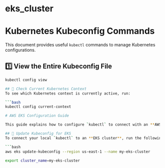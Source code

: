 # eks_cluster

# Kubernetes Kubeconfig Commands

This document provides useful `kubectl` commands to manage Kubernetes configurations.

## 1️⃣ View the Entire Kubeconfig File
```bash
kubectl config view

## 🔹 Check Current Kubernetes Context
To see which Kubernetes context is currently active, run:

```bash
kubectl config current-context

# AWS EKS Configuration Guide

This guide explains how to configure `kubectl` to connect with an **AWS EKS cluster**.

## 🔹 Update Kubeconfig for EKS
To connect your local `kubectl` to an **EKS cluster**, run the following command:

```bash
aws eks update-kubeconfig --region us-east-1 --name my-eks-cluster

export cluster_name=my-eks-cluster


